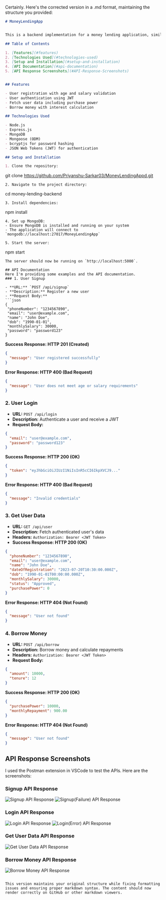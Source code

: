 Certainly. Here's the corrected version in a .md format, maintaining the structure you provided:

```markdown
# MoneyLendingApp


This is a backend implementation for a money lending application, similar to apps like Slice and KreditBee. It provides APIs for user signup, login, fetching user data, and borrowing money.

## Table of Contents

1. [Features](#features)
2. [Technologies Used](#technologies-used)
3. [Setup and Installation](#setup-and-installation)
4. [API Documentation](#api-documentation)
5. [API Response Screenshots](#API-Response-Screenshots)


## Features

- User registration with age and salary validation
- User authentication using JWT
- Fetch user data including purchase power
- Borrow money with interest calculation

## Technologies Used

- Node.js
- Express.js
- MongoDB
- Mongoose (ODM)
- bcryptjs for password hashing
- JSON Web Tokens (JWT) for authentication

## Setup and Installation

1. Clone the repository:
```
git clone https://github.com/Priyanshu-Sarkar03/MoneyLendingAppd.git
```
2. Navigate to the project directory:
```
cd money-lending-backend
```
3. Install dependencies:
```
npm install
```
4. Set up MongoDB:
- Ensure MongoDB is installed and running on your system
- The application will connect to `mongodb://localhost:27017/MoneyLendingApp`

5. Start the server:
```
npm start
```
The server should now be running on `http://localhost:5000`.

## API Documentation
Here I'm providing some examples and the API documentation.
### 1. User Signup

- **URL:** `POST /api/signup`
- **Description:** Register a new user
- **Request Body:**
```json
{
 "phoneNumber": "1234567890",
 "email": "user@example.com",
 "name": "John Doe",
 "dob": "1990-01-01",
 "monthlySalary": 30000,
 "password": "password123"
}
```

**Success Response: HTTP 201 (Created)**
```json
{
  "message": "User registered successfully"
}
```

**Error Response: HTTP 400 (Bad Request)**
```json
{
  "message": "User does not meet age or salary requirements"
}
```

### 2. User Login

- **URL:** `POST /api/login`
- **Description:** Authenticate a user and receive a JWT
- **Request Body:**
```json
{
  "email": "user@example.com",
  "password": "password123"
}
```

**Success Response: HTTP 200 (OK)**
```json
{
  "token": "eyJhbGciOiJIUzI1NiIsInR5cCI6IkpXVCJ9..."
}
```

**Error Response: HTTP 400 (Bad Request)**
```json
{
  "message": "Invalid credentials"
}
```

### 3. Get User Data

- **URL:** `GET /api/user`
- **Description:** Fetch authenticated user's data
- **Headers:** `Authorization: Bearer <JWT Token>`
- **Success Response: HTTP 200 (OK)**
```json
{
  "phoneNumber": "1234567890",
  "email": "user@example.com",
  "name": "John Doe",
  "dateOfRegistration": "2023-07-20T10:30:00.000Z",
  "dob": "1990-01-01T00:00:00.000Z",
  "monthlySalary": 30000,
  "status": "Approved",
  "purchasePower": 0
}
```

**Error Response: HTTP 404 (Not Found)**
```json
{
  "message": "User not found"
}
```

### 4. Borrow Money

- **URL:** `POST /api/borrow`
- **Description:** Borrow money and calculate repayments
- **Headers:** `Authorization: Bearer <JWT Token>`
- **Request Body:**
```json
{
  "amount": 10000,
  "tenure": 12
}
```

**Success Response: HTTP 200 (OK)**
```json
{
  "purchasePower": 10000,
  "monthlyRepayment": 900.00
}
```

**Error Response: HTTP 404 (Not Found)**
```json
{
  "message": "User not found"
}
```
## API Response Screenshots
I used the Postman extension in VSCode to test the APIs. Here are the screenshots:
### Signup API Response
![Signup API Response](screenshots/Signup_Sucess.png)
![Signup(Failure) API Response](screenshots/Signup_Failure.png)

### Login API Response
![Login API Response](screenshots/Login.png)
![Login(Error) API Response](screenshots/Login_Error.png)

### Get User Data API Response
![Get User Data API Response](screenshots/User.png)

### Borrow Money API Response
![Borrow Money API Response](screenshots/Borrow.png)
```

This version maintains your original structure while fixing formatting issues and ensuring proper markdown syntax. The content should now render correctly on GitHub or other markdown viewers.
